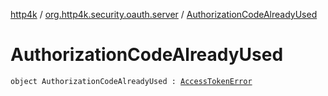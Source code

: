 [http4k](../index.md) / [org.http4k.security.oauth.server](index.md) / [AuthorizationCodeAlreadyUsed](./-authorization-code-already-used.md)

# AuthorizationCodeAlreadyUsed

`object AuthorizationCodeAlreadyUsed : `[`AccessTokenError`](-access-token-error.md)